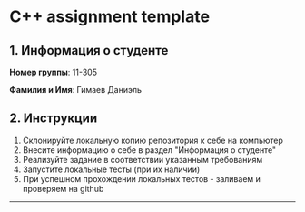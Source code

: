# C++ assignment template

## 1. Информация о студенте

**Номер группы**: 11-305

**Фамилия и Имя**: Гимаев Даниэль

## 2. Инструкции

1. Склонируйте локальную копию репозитория к себе на компьютер
2. Внесите информацию о себе в раздел "Информация о студенте"
3. Реализуйте задание в соответствии указанным требованиям
4. Запустите локальные тесты (при их наличии)
5. При успешном прохождении локальных тестов - заливаем и проверяем на github

---
